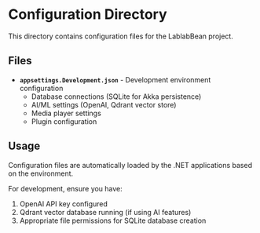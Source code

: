 # Configuration Directory

This directory contains configuration files for the LablabBean project.

## Files

- **`appsettings.Development.json`** - Development environment configuration
  - Database connections (SQLite for Akka persistence)
  - AI/ML settings (OpenAI, Qdrant vector store)
  - Media player settings
  - Plugin configuration

## Usage

Configuration files are automatically loaded by the .NET applications based on the environment.

For development, ensure you have:

1. OpenAI API key configured
2. Qdrant vector database running (if using AI features)
3. Appropriate file permissions for SQLite database creation
